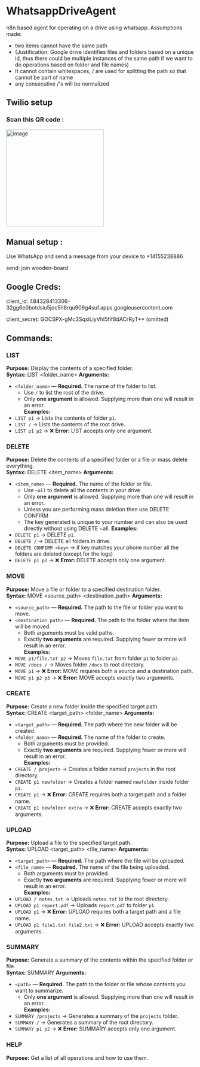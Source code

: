# WhatsappDriveAgent
n8n based agent for operating on a drive using whatsapp.
Assumptions made: 
- two items cannot have the same path 
- (Justification: Google drive identifies files and folders based on a unique id, thus there could be multiple instances of the same path if we want to do operations based on folder and file names)
- It cannot contain whitespaces, / are used for splitting the path so that cannot be part of name
- any consecutive /'s will be normalized

## Twilio setup
### Scan this QR code :
<img width="261" height="259" alt="image" src="https://github.com/user-attachments/assets/9edc7751-9a4d-4749-9f9a-7d4d770ce481" />

## Manual setup :
Use WhatsApp and send a message from your device to +14155238886

send: join wooden-board

## Google Creds:
client_id: 484328413306-32gg6e0botdsiu5joc5h8rqu909g4suf.apps.googleusercontent.com

client_secret: GOCSPX-gMc3SqxiLiyVhI5fif8dACrRyT** (omitted)

## Commands:
### LIST  
**Purpose:** Display the contents of a specified folder.  
**Syntax:** LIST <folder_name>
**Arguments:**  
- `<folder_name>` — **Required.** The name of the folder to list.  
  - Use `/` to list the root of the drive.  
  - Only **one argument** is allowed. Supplying more than one will result in an error.  
**Examples:**  
- `LIST p1` → Lists the contents of folder `p1`.  
- `LIST /` → Lists the contents of the root drive.  
- `LIST p1 p2` → ❌ **Error:** LIST accepts only one argument.

### DELETE
**Purpose:** Delete the contents of a specified folder or a file or mass delete everything.  
**Syntax:** DELETE <item_name>
**Arguments:**  
- `<item_name>` — **Required.** The name of the folder or file.  
  - Use `~all` to delete all the contents in your drive  
  - Only **one argument** is allowed. Supplying more than one will result in an error.
  - Unless you are performing mass deletion then use DELETE CONFIRM <key>
  - The key generated is unique to your number and can also be used directly without using DELETE ~all.
**Examples:**  
- `DELETE p1` → DELETE `p1`.  
- `DELETE /` →  DELETE all folders in drive.
- `DELETE CONFIRM <key>` → if key matches your phone number all the folders are deleted (except for the logs)
- `DELETE p1 p2` → ❌ **Error:** DELETE accepts only one argument.

### MOVE  
**Purpose:** Move a file or folder to a specified destination folder.  
**Syntax:** MOVE <source_path> <destination_path>
**Arguments:**  
- `<source_path>` — **Required.** The path to the file or folder you want to move.  
- `<destination_path>` — **Required.** The path to the folder where the item will be moved.  
  - Both arguments must be valid paths.  
  - Exactly **two arguments** are required. Supplying fewer or more will result in an error.  
**Examples:**  
- `MOVE p1/file.txt p2` → Moves `file.txt` from folder `p1` to folder `p2`.  
- `MOVE /docs /` → Moves folder `/docs` to root directory.  
- `MOVE p1` → ❌ **Error:** MOVE requires both a source and a destination path.  
- `MOVE p1 p2 p3` → ❌ **Error:** MOVE accepts exactly two arguments.

### CREATE  
**Purpose:** Create a new folder inside the specified target path.  
**Syntax:**  CREATE <target_path> <folder_name>
**Arguments:**  
- `<target_path>` — **Required.** The path where the new folder will be created.  
- `<folder_name>` — **Required.** The name of the folder to create.  
  - Both arguments must be provided.  
  - Exactly **two arguments** are required. Supplying fewer or more will result in an error.  
**Examples:**  
- `CREATE / projects` → Creates a folder named `projects` in the root directory.  
- `CREATE p1 newfolder` → Creates a folder named `newfolder` inside folder `p1`.  
- `CREATE p1` → ❌ **Error:** CREATE requires both a target path and a folder name.  
- `CREATE p1 newfolder extra` → ❌ **Error:** CREATE accepts exactly two arguments.  

### UPLOAD  
**Purpose:** Upload a file to the specified target path.  
**Syntax:** UPLOAD <target_path> <file_name>
**Arguments:**  
- `<target_path>` — **Required.** The path where the file will be uploaded.  
- `<file_name>` — **Required.** The name of the file being uploaded.  
  - Both arguments must be provided.  
  - Exactly **two arguments** are required. Supplying fewer or more will result in an error.  
**Examples:**  
- `UPLOAD / notes.txt` → Uploads `notes.txt` to the root directory.  
- `UPLOAD p1 report.pdf` → Uploads `report.pdf` to folder `p1`.  
- `UPLOAD p1` → ❌ **Error:** UPLOAD requires both a target path and a file name.  
- `UPLOAD p1 file1.txt file2.txt` → ❌ **Error:** UPLOAD accepts exactly two arguments.  

### SUMMARY  
**Purpose:** Generate a summary of the contents within the specified folder or file.  
**Syntax:** SUMMARY <path>
**Arguments:**  
- `<path>` — **Required.** The path to the folder or file whose contents you want to summarize.  
  - Only **one argument** is allowed. Supplying more than one will result in an error.  
**Examples:**  
- `SUMMARY /projects` → Generates a summary of the `projects` folder.  
- `SUMMARY /` → Generates a summary of the root directory.  
- `SUMMARY p1 p2` → ❌ **Error:** SUMMARY accepts only one argument.  

### HELP
**Purpose:** Get a list of all operations and how to use them.
